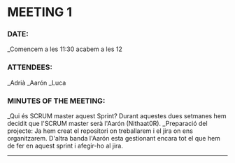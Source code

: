 # MEETING 1

### DATE:
_Comencem a les 11:30 acabem a les 12

### ATTENDEES:
_Adrià
_Aarón
_Luca

### MINUTES OF THE MEETING:
_Qui és SCRUM master aquest Sprint?
	Durant aquestes dues setmanes hem decidit que l'SCRUM master serà l'Aarón (Nithaat0R).
_Preparació del projecte:
	Ja hem creat el repositori on treballarem i el jira on ens organitzarem. D'altra banda l'Aarón esta gestionant encara tot el que hem de fer en aquest sprint i afegir-ho al jira.

---
